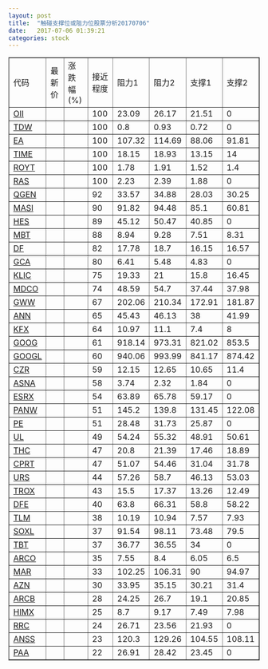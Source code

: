 ```yaml
---
layout: post
title:  "触碰支撑位或阻力位股票分析20170706"
date:   2017-07-06 01:39:21
categories: stock
---
```

<script type="text/javascript">
var stockList = []
stockList.push('gb_oii');
stockList.push('gb_tdw');
stockList.push('gb_ea');
stockList.push('gb_time');
stockList.push('gb_royt');
stockList.push('gb_ras');
stockList.push('gb_qgen');
stockList.push('gb_masi');
stockList.push('gb_hes');
stockList.push('gb_mbt');
stockList.push('gb_df');
stockList.push('gb_gca');
stockList.push('gb_klic');
stockList.push('gb_mdco');
stockList.push('gb_gww');
stockList.push('gb_ann');
stockList.push('gb_kfx');
stockList.push('gb_goog');
stockList.push('gb_googl');
stockList.push('gb_czr');
stockList.push('gb_asna');
stockList.push('gb_esrx');
stockList.push('gb_panw');
stockList.push('gb_pe');
stockList.push('gb_ul');
stockList.push('gb_thc');
stockList.push('gb_cprt');
stockList.push('gb_urs');
stockList.push('gb_trox');
stockList.push('gb_dfe');
stockList.push('gb_tlm');
stockList.push('gb_soxl');
stockList.push('gb_tbt');
stockList.push('gb_arco');
stockList.push('gb_mar');
stockList.push('gb_azn');
stockList.push('gb_arcb');
stockList.push('gb_himx');
stockList.push('gb_rrc');
stockList.push('gb_anss');
stockList.push('gb_paa');
</script>
<table border="1">
 <tr>
 <td>代码</td>
 <td>最新价</td>
 <td>涨跌幅(%)</td>
 <td>接近程度</td>
 <td>阻力1</td>
 <td>阻力2</td>
 <td>支撑1</td>
 <td>支撑2</td>
</tr>
  <tr id="oii" class="red">
  <td><a href="http://stock.finance.sina.com.cn/usstock/quotes/OII.html" target="_blank">OII</a></td><td></td><td></td><td>100</td><td>23.09</td><td>26.17</td><td>21.51</td><td>0</td></tr>
  <tr id="tdw" class="green">
  <td><a href="http://stock.finance.sina.com.cn/usstock/quotes/TDW.html" target="_blank">TDW</a></td><td></td><td></td><td>100</td><td>0.8</td><td>0.93</td><td>0.72</td><td>0</td></tr>
  <tr id="ea" class="red">
  <td><a href="http://stock.finance.sina.com.cn/usstock/quotes/EA.html" target="_blank">EA</a></td><td></td><td></td><td>100</td><td>107.32</td><td>114.69</td><td>88.06</td><td>91.81</td></tr>
  <tr id="time" class="green">
  <td><a href="http://stock.finance.sina.com.cn/usstock/quotes/TIME.html" target="_blank">TIME</a></td><td></td><td></td><td>100</td><td>18.15</td><td>18.93</td><td>13.15</td><td>14</td></tr>
  <tr id="royt" class="red">
  <td><a href="http://stock.finance.sina.com.cn/usstock/quotes/ROYT.html" target="_blank">ROYT</a></td><td></td><td></td><td>100</td><td>1.78</td><td>1.91</td><td>1.52</td><td>1.4</td></tr>
  <tr id="ras" class="red">
  <td><a href="http://stock.finance.sina.com.cn/usstock/quotes/RAS.html" target="_blank">RAS</a></td><td></td><td></td><td>100</td><td>2.23</td><td>2.39</td><td>1.88</td><td>0</td></tr>
  <tr id="qgen" class="red">
  <td><a href="http://stock.finance.sina.com.cn/usstock/quotes/QGEN.html" target="_blank">QGEN</a></td><td></td><td></td><td>92</td><td>33.57</td><td>34.88</td><td>28.03</td><td>30.25</td></tr>
  <tr id="masi" class="red">
  <td><a href="http://stock.finance.sina.com.cn/usstock/quotes/MASI.html" target="_blank">MASI</a></td><td></td><td></td><td>90</td><td>91.82</td><td>94.48</td><td>85.1</td><td>60.81</td></tr>
  <tr id="hes" class="red">
  <td><a href="http://stock.finance.sina.com.cn/usstock/quotes/HES.html" target="_blank">HES</a></td><td></td><td></td><td>89</td><td>45.12</td><td>50.47</td><td>40.85</td><td>0</td></tr>
  <tr id="mbt" class="green">
  <td><a href="http://stock.finance.sina.com.cn/usstock/quotes/MBT.html" target="_blank">MBT</a></td><td></td><td></td><td>88</td><td>8.94</td><td>9.28</td><td>7.51</td><td>8.31</td></tr>
  <tr id="df" class="green">
  <td><a href="http://stock.finance.sina.com.cn/usstock/quotes/DF.html" target="_blank">DF</a></td><td></td><td></td><td>82</td><td>17.78</td><td>18.7</td><td>16.15</td><td>16.57</td></tr>
  <tr id="gca" class="green">
  <td><a href="http://stock.finance.sina.com.cn/usstock/quotes/GCA.html" target="_blank">GCA</a></td><td></td><td></td><td>80</td><td>6.41</td><td>5.48</td><td>4.83</td><td>0</td></tr>
  <tr id="klic" class="red">
  <td><a href="http://stock.finance.sina.com.cn/usstock/quotes/KLIC.html" target="_blank">KLIC</a></td><td></td><td></td><td>75</td><td>19.33</td><td>21</td><td>15.8</td><td>16.45</td></tr>
  <tr id="mdco" class="green">
  <td><a href="http://stock.finance.sina.com.cn/usstock/quotes/MDCO.html" target="_blank">MDCO</a></td><td></td><td></td><td>74</td><td>48.59</td><td>54.7</td><td>37.44</td><td>37.98</td></tr>
  <tr id="gww" class="green">
  <td><a href="http://stock.finance.sina.com.cn/usstock/quotes/GWW.html" target="_blank">GWW</a></td><td></td><td></td><td>67</td><td>202.06</td><td>210.34</td><td>172.91</td><td>181.87</td></tr>
  <tr id="ann" class="red">
  <td><a href="http://stock.finance.sina.com.cn/usstock/quotes/ANN.html" target="_blank">ANN</a></td><td></td><td></td><td>65</td><td>45.43</td><td>46.13</td><td>38</td><td>41.99</td></tr>
  <tr id="kfx" class="green">
  <td><a href="http://stock.finance.sina.com.cn/usstock/quotes/KFX.html" target="_blank">KFX</a></td><td></td><td></td><td>64</td><td>10.97</td><td>11.1</td><td>7.4</td><td>8</td></tr>
  <tr id="goog" class="red">
  <td><a href="http://stock.finance.sina.com.cn/usstock/quotes/GOOG.html" target="_blank">GOOG</a></td><td></td><td></td><td>61</td><td>918.14</td><td>973.31</td><td>821.02</td><td>853.5</td></tr>
  <tr id="googl" class="red">
  <td><a href="http://stock.finance.sina.com.cn/usstock/quotes/GOOGL.html" target="_blank">GOOGL</a></td><td></td><td></td><td>60</td><td>940.06</td><td>993.99</td><td>841.17</td><td>874.42</td></tr>
  <tr id="czr" class="red">
  <td><a href="http://stock.finance.sina.com.cn/usstock/quotes/CZR.html" target="_blank">CZR</a></td><td></td><td></td><td>59</td><td>12.15</td><td>12.65</td><td>10.65</td><td>11.4</td></tr>
  <tr id="asna" class="red">
  <td><a href="http://stock.finance.sina.com.cn/usstock/quotes/ASNA.html" target="_blank">ASNA</a></td><td></td><td></td><td>58</td><td>3.74</td><td>2.32</td><td>1.84</td><td>0</td></tr>
  <tr id="esrx" class="red">
  <td><a href="http://stock.finance.sina.com.cn/usstock/quotes/ESRX.html" target="_blank">ESRX</a></td><td></td><td></td><td>54</td><td>63.89</td><td>65.78</td><td>59.17</td><td>0</td></tr>
  <tr id="panw" class="green">
  <td><a href="http://stock.finance.sina.com.cn/usstock/quotes/PANW.html" target="_blank">PANW</a></td><td></td><td></td><td>51</td><td>145.2</td><td>139.8</td><td>131.45</td><td>122.08</td></tr>
  <tr id="pe" class="red">
  <td><a href="http://stock.finance.sina.com.cn/usstock/quotes/PE.html" target="_blank">PE</a></td><td></td><td></td><td>51</td><td>28.48</td><td>31.73</td><td>25.87</td><td>0</td></tr>
  <tr id="ul" class="red">
  <td><a href="http://stock.finance.sina.com.cn/usstock/quotes/UL.html" target="_blank">UL</a></td><td></td><td></td><td>49</td><td>54.24</td><td>55.32</td><td>48.91</td><td>50.61</td></tr>
  <tr id="thc" class="green">
  <td><a href="http://stock.finance.sina.com.cn/usstock/quotes/THC.html" target="_blank">THC</a></td><td></td><td></td><td>47</td><td>20.8</td><td>21.39</td><td>17.46</td><td>18.89</td></tr>
  <tr id="cprt" class="green">
  <td><a href="http://stock.finance.sina.com.cn/usstock/quotes/CPRT.html" target="_blank">CPRT</a></td><td></td><td></td><td>47</td><td>51.07</td><td>54.46</td><td>31.04</td><td>31.78</td></tr>
  <tr id="urs" class="green">
  <td><a href="http://stock.finance.sina.com.cn/usstock/quotes/URS.html" target="_blank">URS</a></td><td></td><td></td><td>44</td><td>57.26</td><td>58.7</td><td>46.13</td><td>53.03</td></tr>
  <tr id="trox" class="green">
  <td><a href="http://stock.finance.sina.com.cn/usstock/quotes/TROX.html" target="_blank">TROX</a></td><td></td><td></td><td>43</td><td>15.5</td><td>17.37</td><td>13.26</td><td>12.49</td></tr>
  <tr id="dfe" class="green">
  <td><a href="http://stock.finance.sina.com.cn/usstock/quotes/DFE.html" target="_blank">DFE</a></td><td></td><td></td><td>40</td><td>63.8</td><td>66.31</td><td>58.8</td><td>58.22</td></tr>
  <tr id="tlm" class="green">
  <td><a href="http://stock.finance.sina.com.cn/usstock/quotes/TLM.html" target="_blank">TLM</a></td><td></td><td></td><td>38</td><td>10.19</td><td>10.94</td><td>7.57</td><td>7.93</td></tr>
  <tr id="soxl" class="green">
  <td><a href="http://stock.finance.sina.com.cn/usstock/quotes/SOXL.html" target="_blank">SOXL</a></td><td></td><td></td><td>37</td><td>91.54</td><td>98.11</td><td>73.48</td><td>79.5</td></tr>
  <tr id="tbt" class="red">
  <td><a href="http://stock.finance.sina.com.cn/usstock/quotes/TBT.html" target="_blank">TBT</a></td><td></td><td></td><td>37</td><td>36.77</td><td>36.55</td><td>34</td><td>0</td></tr>
  <tr id="arco" class="red">
  <td><a href="http://stock.finance.sina.com.cn/usstock/quotes/ARCO.html" target="_blank">ARCO</a></td><td></td><td></td><td>35</td><td>7.55</td><td>8.4</td><td>6.05</td><td>6.5</td></tr>
  <tr id="mar" class="red">
  <td><a href="http://stock.finance.sina.com.cn/usstock/quotes/MAR.html" target="_blank">MAR</a></td><td></td><td></td><td>33</td><td>102.25</td><td>106.31</td><td>90</td><td>94.97</td></tr>
  <tr id="azn" class="green">
  <td><a href="http://stock.finance.sina.com.cn/usstock/quotes/AZN.html" target="_blank">AZN</a></td><td></td><td></td><td>30</td><td>33.95</td><td>35.15</td><td>30.21</td><td>31.4</td></tr>
  <tr id="arcb" class="green">
  <td><a href="http://stock.finance.sina.com.cn/usstock/quotes/ARCB.html" target="_blank">ARCB</a></td><td></td><td></td><td>28</td><td>24.25</td><td>26.7</td><td>19.1</td><td>20.85</td></tr>
  <tr id="himx" class="green">
  <td><a href="http://stock.finance.sina.com.cn/usstock/quotes/HIMX.html" target="_blank">HIMX</a></td><td></td><td></td><td>25</td><td>8.7</td><td>9.17</td><td>7.49</td><td>7.98</td></tr>
  <tr id="rrc" class="green">
  <td><a href="http://stock.finance.sina.com.cn/usstock/quotes/RRC.html" target="_blank">RRC</a></td><td></td><td></td><td>24</td><td>26.71</td><td>23.56</td><td>21.93</td><td>0</td></tr>
  <tr id="anss" class="green">
  <td><a href="http://stock.finance.sina.com.cn/usstock/quotes/ANSS.html" target="_blank">ANSS</a></td><td></td><td></td><td>23</td><td>120.3</td><td>129.26</td><td>104.55</td><td>108.11</td></tr>
  <tr id="paa" class="red">
  <td><a href="http://stock.finance.sina.com.cn/usstock/quotes/PAA.html" target="_blank">PAA</a></td><td></td><td></td><td>22</td><td>26.91</td><td>28.42</td><td>23.45</td><td>0</td></tr>
</table>
